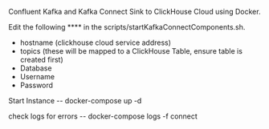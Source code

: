 Confluent Kafka and Kafka Connect Sink to ClickHouse Cloud using Docker.

Edit the following **** in the scripts/startKafkaConnectComponents.sh.
- hostname (clickhouse cloud service address)
- topics (these will be mapped to a ClickHouse Table, ensure table is created first)
- Database
- Username
- Password

Start Instance
-- docker-compose up -d

check logs for errors
-- docker-compose logs -f connect
